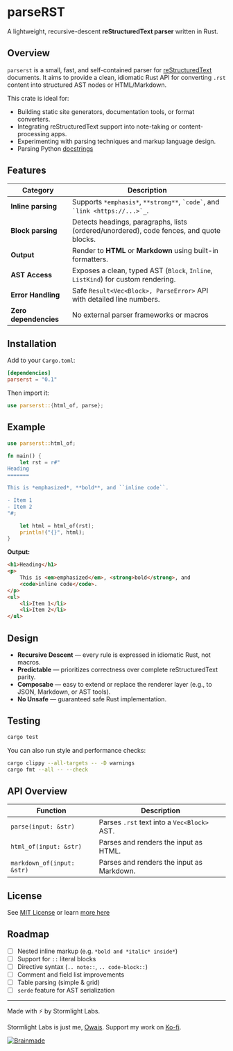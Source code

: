 # parseRST

A lightweight, recursive-descent **reStructuredText parser** written in Rust.

## Overview

`parserst` is a small, fast, and self-contained parser for [reStructuredText](https://docutils.sourceforge.io/rst.html) documents.
It aims to provide a clean, idiomatic Rust API for converting `.rst` content into structured AST nodes or HTML/Markdown.

This crate is ideal for:

- Building static site generators, documentation tools, or format converters.
- Integrating reStructuredText support into note-taking or content-processing apps.
- Experimenting with parsing techniques and markup language design.
- Parsing Python [docstrings](https://github.com/stormlightlabs/beacon)

## Features

| Category              | Description                                                                             |
| --------------------- | --------------------------------------------------------------------------------------- |
| **Inline parsing**    | Supports `*emphasis*`, `**strong**`, `` `code` ``, and `` `link <https://...>`_``.      |
| **Block parsing**     | Detects headings, paragraphs, lists (ordered/unordered), code fences, and quote blocks. |
| **Output**            | Render to **HTML** or **Markdown** using built-in formatters.                           |
| **AST Access**        | Exposes a clean, typed AST (`Block`, `Inline`, `ListKind`) for custom rendering.        |
| **Error Handling**    | Safe `Result<Vec<Block>, ParseError>` API with detailed line numbers.                   |
| **Zero dependencies** | No external parser frameworks or macros                                                 |

## Installation

Add to your `Cargo.toml`:

```toml
[dependencies]
parserst = "0.1"
```

Then import it:

```rust
use parserst::{html_of, parse};
```

## Example

```rust
use parserst::html_of;

fn main() {
    let rst = r#"
Heading
=======

This is *emphasized*, **bold**, and ``inline code``.

- Item 1
- Item 2
"#;

    let html = html_of(rst);
    println!("{}", html);
}
```

**Output:**

```html
<h1>Heading</h1>
<p>
    This is <em>emphasized</em>, <strong>bold</strong>, and
    <code>inline code</code>.
</p>
<ul>
    <li>Item 1</li>
    <li>Item 2</li>
</ul>
```

## Design

- **Recursive Descent** — every rule is expressed in idiomatic Rust, not macros.
- **Predictable** — prioritizes correctness over complete reStructuredText parity.
- **Composabe** — easy to extend or replace the renderer layer (e.g., to JSON, Markdown, or AST tools).
- **No Unsafe** — guaranteed safe Rust implementation.

## Testing

```bash
cargo test
```

You can also run style and performance checks:

```bash
cargo clippy --all-targets -- -D warnings
cargo fmt --all -- --check
```

## API Overview

| Function                   | Description                                 |
| -------------------------- | ------------------------------------------- |
| `parse(input: &str)`       | Parses `.rst` text into a `Vec<Block>` AST. |
| `html_of(input: &str)`     | Parses and renders the input as HTML.       |
| `markdown_of(input: &str)` | Parses and renders the input as Markdown.   |

## License

See [MIT License](./LICENSE) or learn [more here](https://opensource.org/license/mit)

## Roadmap

- [ ] Nested inline markup (e.g. `*bold and *italic* inside*`)
- [ ] Support for `::` literal blocks
- [ ] Directive syntax (`.. note::`, `.. code-block::`)
- [ ] Comment and field list improvements
- [ ] Table parsing (simple & grid)
- [ ] `serde` feature for AST serialization

---

Made with ⚡️ by Stormlight Labs.

Stormlight Labs is just me, [Owais](https://github.com/desertthunder). Support my work on [Ko-fi](https://ko-fi.com/desertthunder).

[![Brainmade](https://brainmade.org/88x31-dark.png)](https://brainmade.org)
